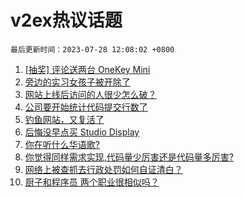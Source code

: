 # v2ex热议话题

`最后更新时间：2023-07-28 12:08:02 +0800`

1. [[抽奖] 评论送两台 OneKey Mini](https://www.v2ex.com/t/960398)
1. [旁边的实习女孩子被开除了](https://www.v2ex.com/t/960329)
1. [网站上线后访问的人很少怎么破？](https://www.v2ex.com/t/960244)
1. [公司要开始统计代码提交行数了](https://www.v2ex.com/t/960400)
1. [钓鱼网站，又复活了](https://www.v2ex.com/t/960178)
1. [后悔没早点买 Studio Display](https://www.v2ex.com/t/960189)
1. [你在听什么华语歌?](https://www.v2ex.com/t/960245)
1. [你觉得同样需求实现,代码量少厉害还是代码量多厉害?](https://www.v2ex.com/t/960424)
1. [网络上被查抓去行政处罚如何自证清白？](https://www.v2ex.com/t/960307)
1. [厨子和程序员 两个职业很相似吗？](https://www.v2ex.com/t/960173)

